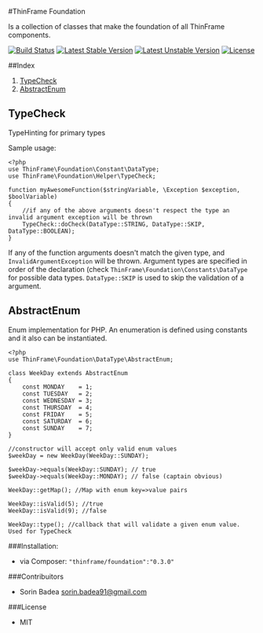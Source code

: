 #ThinFrame Foundation

Is a collection of classes that make the foundation of all ThinFrame components.

[![Build Status](https://secure.travis-ci.org/thinframe/foundation.png?branch=master)](http://travis-ci.org/thinframe/foundation)
[![Latest Stable Version](https://poser.pugx.org/thinframe/foundation/v/stable.png)](https://packagist.org/packages/thinframe/foundation)
[![Latest Unstable Version](https://poser.pugx.org/thinframe/foundation/v/unstable.png)](https://packagist.org/packages/thinframe/foundation)
[![License](https://poser.pugx.org/thinframe/foundation/license.png)](https://packagist.org/packages/thinframe/foundation)

##Index
1. [TypeCheck](#typecheck)
2. [AbstractEnum](#abstractenum)


## TypeCheck
TypeHinting for primary types

Sample usage:

    <?php
    use ThinFrame\Foundation\Constant\DataType;
    use ThinFrame\Foundation\Helper\TypeCheck;
    
    function myAwesomeFunction($stringVariable, \Exception $exception, $boolVariable)
    {
        //if any of the above arguments doesn't respect the type an invalid argument exception will be thrown
        TypeCheck::doCheck(DataType::STRING, DataType::SKIP, DataType::BOOLEAN);
    }

If any of the function arguments doesn't match the given type, and `InvalidArgumentException` will be thrown. Argument types are specified in order of the declaration (check `ThinFrame\Foundation\Constants\DataType` for possible data types. `DataType::SKIP` is used to skip the validation of a argument. 

## AbstractEnum
Enum implementation for PHP. An enumeration is defined using constants and it also can be instantiated. 

    <?php
    use ThinFrame\Foundation\DataType\AbstractEnum;
    
    class WeekDay extends AbstractEnum
    {
        const MONDAY    = 1;
        const TUESDAY   = 2;
        const WEDNESDAY = 3;
        const THURSDAY  = 4;
        const FRIDAY    = 5;
        const SATURDAY  = 6;
        const SUNDAY    = 7;
    }
    
    //constructor will accept only valid enum values
    $weekDay = new WeekDay(WeekDay::SUNDAY);
    
    $weekDay->equals(WeekDay::SUNDAY); // true
    $weekDay->equals(WeekDay::MONDAY); // false (captain obvious)
    
    WeekDay::getMap(); //Map with enum key=>value pairs
    
    WeekDay::isValid(5); //true
    WeekDay::isValid(9); //false
    
    WeekDay::type(); //callback that will validate a given enum value. Used for TypeCheck


###Installation:
* via Composer: `"thinframe/foundation":"0.3.0"`

###Contribuitors
* Sorin Badea <sorin.badea91@gmail.com>

###License
* MIT
